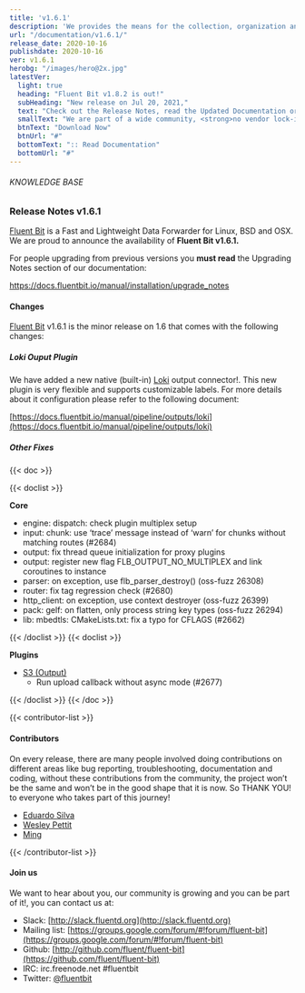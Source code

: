```yaml
---
title: 'v1.6.1'
description: 'We provides the means for the collection, organization and computerized retrieval of knowledgeand Lightweight Data Forwarder for Linux, BSD and OSX. We are proud to announce the availability of Fluent Bit v1.6.1.'
url: "/documentation/v1.6.1/"
release_date: 2020-10-16
publishdate: 2020-10-16
ver: v1.6.1
herobg: "/images/hero@2x.jpg"
latestVer:
  light: true
  heading: "Fluent Bit v1.8.2 is out!"
  subHeading: "New release on Jul 20, 2021,"
  text: "Check out the Release Notes, read the Updated Documentation or jump directly to the Downloads Section."
  smallText: "We are part of a wide community, <strong>no vendor lock-in.</strong>"
  btnText: "Download Now"
  btnUrl: "#"
  bottomText: ":: Read Documentation"
  bottomUrl: "#"
---
```


###### KNOWLEDGE BASE

### Release Notes v1.6.1

[Fluent Bit](https://fluentbit.io/) is a Fast and Lightweight Data Forwarder for Linux, BSD and OSX. We are proud to announce the availability of **Fluent Bit v1.6.1.**

For people upgrading from previous versions you **must read** the Upgrading Notes section of our documentation:

https://docs.fluentbit.io/manual/installation/upgrade_notes

#### Changes

[Fluent Bit](https://fluentbit.io) v1.6.1 is the minor release on 1.6 that comes with the following changes:

##### Loki Ouput Plugin

We have added a new native (built-in) [Loki](https://grafana.com/oss/loki/) output connector!. This new plugin is very flexible and supports customizable labels. For more details about it configuration please refer to the following document:

[https://docs.fluentbit.io/manual/pipeline/outputs/loki](https://docs.fluentbit.io/manual/pipeline/outputs/loki)

##### Other Fixes


{{< doc >}}

{{< doclist >}}

**Core**

* engine: dispatch: check plugin multiplex setup
* input: chunk: use ‘trace’ message instead of ‘warn’ for chunks without matching routes (#2684)
* output: fix thread queue initialization for proxy plugins
* output: register new flag FLB_OUTPUT_NO_MULTIPLEX and link coroutines to instance
* parser: on exception, use flb_parser_destroy() (oss-fuzz 26308)
* router: fix tag regression check (#2680)
* http_client: on exception, use context destroyer (oss-fuzz 26399)
* pack: gelf: on flatten, only process string key types (oss-fuzz 26294)
* lib: mbedtls: CMakeLists.txt: fix a typo for CFLAGS (#2662)

{{< /doclist >}}
{{< doclist >}}

**Plugins**

* [S3 (Output)](https://docs.fluentbit.io/manual/pipeline/outputs/s3/)
  * Run upload callback without async mode (#2677)

{{< /doclist >}}
{{< /doc >}}

{{< contributor-list >}}

#### Contributors

On every release, there are many people involved doing contributions on different areas like bug reporting, troubleshooting, documentation and coding, without these contributions from the community, the project won’t be the same and won’t be in the good shape that it is now. So THANK YOU! to everyone who takes part of this journey!


* [Eduardo Silva](https://github.com/edsiper)
* [Wesley Pettit](https://github.com/PettitWesley)
* [Ming](https://github.com/liuming50)

{{< /contributor-list >}}

#### Join us

We want to hear about you, our community is growing and you can be part of it!, you can contact us at:

* Slack: [http://slack.fluentd.org](http://slack.fluentd.org)
* Mailing list: [https://groups.google.com/forum/#!forum/fluent-bit](https://groups.google.com/forum/#!forum/fluent-bit)
* Github: [http://github.com/fluent/fluent-bit](https://github.com/fluent/fluent-bit)
* IRC: irc.freenode.net #fluentbit
* Twitter: [@fluentbit](https://twitter.com/fluentbit)